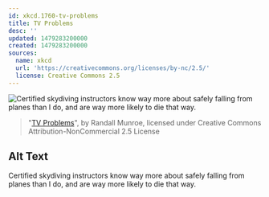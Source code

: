 ```yaml
---
id: xkcd.1760-tv-problems
title: TV Problems
desc: ''
updated: 1479283200000
created: 1479283200000
sources:
  name: xkcd
  url: 'https://creativecommons.org/licenses/by-nc/2.5/'
  license: Creative Commons 2.5
---
```

![Certified skydiving instructors know way more about safely falling from planes than I do, and are way more likely to die that way.](https://imgs.xkcd.com/comics/tv_problems.png)
> "[TV Problems](https://xkcd.com/1760/)", by Randall Munroe, licensed under Creative Commons Attribution-NonCommercial 2.5 License

## Alt Text
Certified skydiving instructors know way more about safely falling from planes than I do, and are way more likely to die that way.

